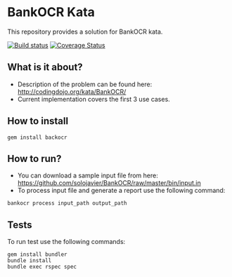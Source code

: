 # BankOCR Kata

This repository provides a solution for BankOCR kata.

[![Build status](https://travis-ci.org/solojavier/BankOCR.svg)](https://travis-ci.org/solojavier/BankOCR)
[![Coverage Status](https://coveralls.io/repos/solojavier/BankOCR/badge.png)](https://coveralls.io/r/solojavier/BankOCR)

## What is it about?

* Description of the problem can be found here: http://codingdojo.org/kata/BankOCR/
* Current implementation covers the first 3 use cases.

## How to install

```
gem install backocr
```

## How to run?

* You can download a sample input file from here: https://github.com/solojavier/BankOCR/raw/master/bin/input.in
* To process input file and generate a report use the following command:

```
bankocr process input_path output_path
```

## Tests

To run test use the following commands:

```
gem install bundler
bundle install
bundle exec rspec spec
```
